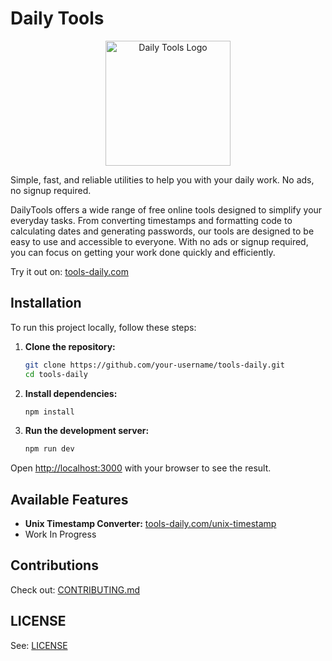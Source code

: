 # Daily Tools

<p align="center">
  <img width="200" src="public/favicon.ico" alt="Daily Tools Logo">
</p>

Simple, fast, and reliable utilities to help you with your daily work. No ads, no signup required.

DailyTools offers a wide range of free online tools designed to simplify your everyday tasks. From converting timestamps and formatting code to calculating dates and generating passwords, our tools are designed to be easy to use and accessible to everyone. With no ads or signup required, you can focus on getting your work done quickly and efficiently.

Try it out on: [tools-daily.com](https://tools-daily.com)

## Installation

To run this project locally, follow these steps:

1.  **Clone the repository:**
    ```bash
    git clone https://github.com/your-username/tools-daily.git
    cd tools-daily
    ```

2.  **Install dependencies:**
    ```bash
    npm install
    ```

3.  **Run the development server:**
    ```bash
    npm run dev
    ```

Open [http://localhost:3000](http://localhost:3000) with your browser to see the result.

## Available Features

*   **Unix Timestamp Converter:** [tools-daily.com/unix-timestamp](https://tools-daily.com/unix-timestamp)
*   Work In Progress

## Contributions

Check out: [CONTRIBUTING.md](CONTRIBUTING.md)

## LICENSE

See: [LICENSE](LICENSE)
